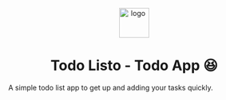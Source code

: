 <p align="center">
  <a href="https://tx2.netlify.com/">
    <img alt="logo" src="src/images/icon.png" width="60" />
  </a>
</p>
<h1 align="center">
  Todo Listo - Todo App 😆
</h1>

A simple todo list app to get up and adding your tasks quickly.
